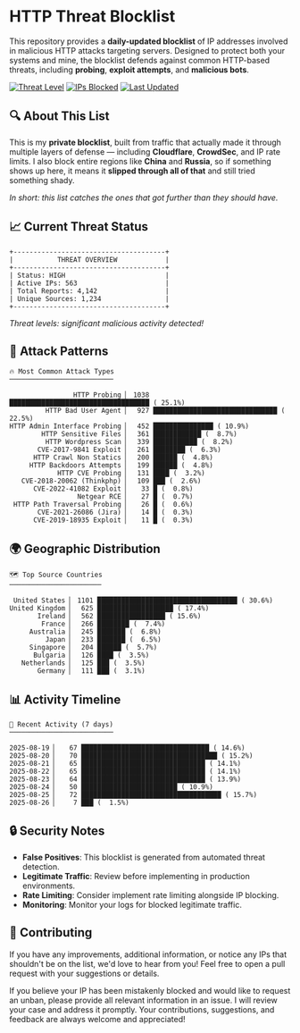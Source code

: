 # HTTP Threat Blocklist

This repository provides a **daily-updated blocklist** of IP addresses involved in malicious HTTP attacks targeting servers. Designed to protect both your systems and mine, the blocklist defends against common HTTP-based threats, including **probing**, **exploit attempts**, and **malicious bots**.

[![Threat Level](https://img.shields.io/badge/Threat%20Level-HIGH-red)](.)
[![IPs Blocked](https://img.shields.io/badge/IPs%20Blocked-563-blue)](.)
[![Last Updated](https://img.shields.io/badge/Updated-2025--08--26-brightgreen)](.)

## 🔍 About This List

This is my **private blocklist**, built from traffic that actually made it through multiple layers of defense — including **Cloudflare**, **CrowdSec**, and IP rate limits. I also block entire regions like **China** and **Russia**, so if something shows up here, it means it **slipped through all of that** and still tried something shady.

*In short: this list catches the ones that got further than they should have.*

## 📈 Current Threat Status

```
+--------------------------------------+
|           THREAT OVERVIEW            |
+--------------------------------------+
| Status: HIGH                         |
| Active IPs: 563                      |
| Total Reports: 4,142                 |
| Unique Sources: 1,234                |
+--------------------------------------+
```

*Threat levels: significant malicious activity detected!*

## 🎯 Attack Patterns

```
🔥 Most Common Attack Types
──────────────────────────

                HTTP Probing ▏ 1038 ███████████████████████████████████ ( 25.1%)
         HTTP Bad User Agent ▏  927 ███████████████████████████████ ( 22.5%)
HTTP Admin Interface Probing ▏  452 ███████████████ ( 10.9%)
        HTTP Sensitive Files ▏  361 ████████████ (  8.7%)
         HTTP Wordpress Scan ▏  339 ███████████ (  8.2%)
       CVE-2017-9841 Exploit ▏  261 ████████ (  6.3%)
      HTTP Crawl Non Statics ▏  200 ██████ (  4.8%)
     HTTP Backdoors Attempts ▏  199 ██████ (  4.8%)
            HTTP CVE Probing ▏  131 ████ (  3.2%)
   CVE-2018-20062 (Thinkphp) ▏  109 ███ (  2.6%)
      CVE-2022-41082 Exploit ▏   33 █ (  0.8%)
                 Netgear RCE ▏   27 █ (  0.7%)
 HTTP Path Traversal Probing ▏   26 █ (  0.6%)
       CVE-2021-26086 (Jira) ▏   14 █ (  0.3%)
      CVE-2019-18935 Exploit ▏   11 █ (  0.3%)
```

## 🌍 Geographic Distribution

```
🗺️ Top Source Countries
───────────────────────

 United States ▏ 1101 ███████████████████████████████████ ( 30.6%)
United Kingdom ▏  625 ███████████████████ ( 17.4%)
       Ireland ▏  562 █████████████████ ( 15.6%)
        France ▏  266 ████████ (  7.4%)
     Australia ▏  245 ███████ (  6.8%)
         Japan ▏  233 ███████ (  6.5%)
     Singapore ▏  204 ██████ (  5.7%)
      Bulgaria ▏  126 ████ (  3.5%)
   Netherlands ▏  125 ███ (  3.5%)
       Germany ▏  111 ███ (  3.1%)
```

## 📊 Activity Timeline

```
📅 Recent Activity (7 days)
──────────────────────────

2025-08-19 ▏   67 ████████████████████████████████ ( 14.6%)
2025-08-20 ▏   70 ██████████████████████████████████ ( 15.2%)
2025-08-21 ▏   65 ███████████████████████████████ ( 14.1%)
2025-08-22 ▏   65 ███████████████████████████████ ( 14.1%)
2025-08-23 ▏   64 ███████████████████████████████ ( 13.9%)
2025-08-24 ▏   50 ████████████████████████ ( 10.9%)
2025-08-25 ▏   72 ███████████████████████████████████ ( 15.7%)
2025-08-26 ▏    7 ███ (  1.5%)
```

## 🔒 Security Notes

- **False Positives**: This blocklist is generated from automated threat detection.
- **Legitimate Traffic**: Review before implementing in production environments.
- **Rate Limiting**: Consider implement rate limiting alongside IP blocking.
- **Monitoring**: Monitor your logs for blocked legitimate traffic.

## 🤝 Contributing

If you have any improvements, additional information, or notice any IPs that shouldn't be on the list, we'd love to hear from you! Feel free to open a pull request with your suggestions or details.

If you believe your IP has been mistakenly blocked and would like to request an unban, please provide all relevant information in an issue. I will review your case and address it promptly. Your contributions, suggestions, and feedback are always welcome and appreciated!